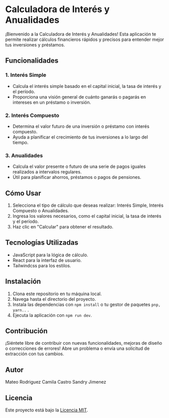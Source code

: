 # Calculadora de Interés y Anualidades

¡Bienvenido a la Calculadora de Interés y Anualidades! Esta aplicación te permite realizar cálculos financieros rápidos y precisos para entender mejor tus inversiones y préstamos.

## Funcionalidades

### 1. Interés Simple

- Calcula el interés simple basado en el capital inicial, la tasa de interés y el período.
- Proporciona una visión general de cuánto ganarás o pagarás en intereses en un préstamo o inversión.

### 2. Interés Compuesto

- Determina el valor futuro de una inversión o préstamo con interés compuesto.
- Ayuda a planificar el crecimiento de tus inversiones a lo largo del tiempo.

### 3. Anualidades

- Calcula el valor presente o futuro de una serie de pagos iguales realizados a intervalos regulares.
- Útil para planificar ahorros, préstamos o pagos de pensiones.

## Cómo Usar

1. Selecciona el tipo de cálculo que deseas realizar: Interés Simple, Interés Compuesto o Anualidades.
2. Ingresa los valores necesarios, como el capital inicial, la tasa de interés y el período.
3. Haz clic en "Calcular" para obtener el resultado.

## Tecnologías Utilizadas

- JavaScript para la lógica de cálculo.
- React para la interfaz de usuario.
- Tailwindcss para los estilos.

## Instalación

1. Clona este repositorio en tu máquina local.
2. Navega hasta el directorio del proyecto.
3. Instala las dependencias con `npm install` o tu gestor de paquetes `pnp, yarn..` .
4. Ejecuta la aplicación con `npm run dev`.

## Contribución

¡Siéntete libre de contribuir con nuevas funcionalidades, mejoras de diseño o correcciones de errores! Abre un problema o envía una solicitud de extracción con tus cambios.

## Autor

Mateo Rodriguez
Camila Castro
Sandry Jimenez

## Licencia

Este proyecto está bajo la [Licencia MIT](LICENSE).
